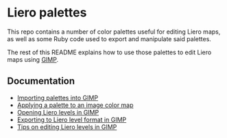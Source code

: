 # Liero palettes

This repo contains a number of color palettes useful for editing Liero maps, as
well as some Ruby code used to export and manipulate said palettes.

The rest of this README explains how to use those palettes to edit Liero maps
using [GIMP](https://www.gimp.org/).

## Documentation

* [Importing palettes into GIMP](/doc/import_palettes.md)
* [Applying a palette to an image color map](/doc/set_color_map.md)
* [Opening Liero levels in GIMP](/doc/open_lev_file.md)
* [Exporting to Liero level format in GIMP](/doc/save_lev_file.md)
* [Tips on editing Liero levels in GIMP](/doc/editing_tips.md)
